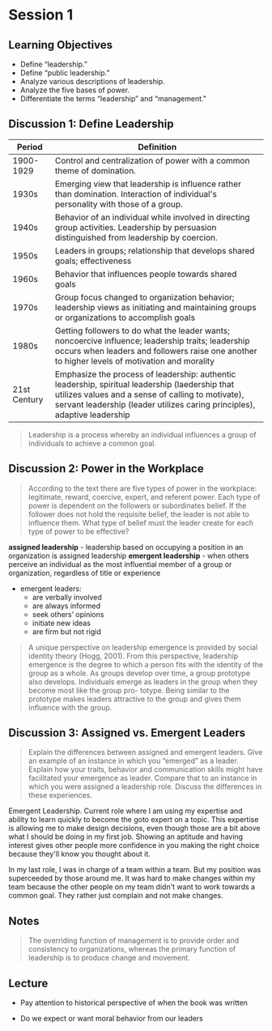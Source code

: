 # Session 1

## Learning Objectives

* Define “leadership.”
* Define “public leadership.”
* Analyze various descriptions of leadership.
* Analyze the five bases of power.
* Differentiate the terms “leadership” and “management."

## Discussion 1: Define Leadership

|Period|Definition|
|-|-|
|1900-1929|Control and centralization of power with a common theme of domination.|
|1930s|Emerging view that leadership is influence rather than domination. Interaction of individual's personality with those of a group.|
|1940s|Behavior of an individual while involved in directing group activities. Leadership by persuasion distinguished from leadership by coercion.|
|1950s|Leaders in groups; relationship that develops shared goals; effectiveness|
|1960s|Behavior that influences people towards shared goals|
|1970s|Group focus changed to organization behavior; leadership views as initiating and maintaining groups or organizations to accomplish goals|
|1980s|Getting followers to do what the leader wants; noncoercive influence; leadership traits; leadership occurs when leaders and followers raise one another to higher levels of motivation and morality|
|21st Century|Emphasize the process of leadership: authentic leadership, spiritual leadership (laedership that utilizes values and a sense of calling to motivate), servant leadership (leader utilizes caring principles), adaptive leadership|

> Leadership is a process whereby an individual influences a group of individuals to achieve a common goal.

## Discussion 2: Power in the Workplace

> According to the text there are five types of power in the workplace: legitimate, reward, coercive, expert, and referent power. Each type of power is dependent on the followers or subordinates belief. If the follower does not hold the requisite belief, the leader is not able to influence them. What type of belief must the leader create for each type of power to be effective?

**assigned leadership** - leadership based on occupying a position in an organization is assigned leadership
**emergent leadership** - when others perceive an individual as the most influential member of a group or organization, regardless of title or experience

* emergent leaders:
    * are verbally involved
    * are always informed
    * seek others’ opinions
    * initiate new ideas
    * are firm but not rigid

> A unique perspective on leadership emergence is provided by social identity theory (Hogg, 2001). From this perspective, leadership emergence is the degree to which a person fits with the identity of the group as a whole. As groups develop over time, a group prototype also develops. Individuals emerge as leaders in the group when they become most like the group pro- totype. Being similar to the prototype makes leaders attractive to the group and gives them influence with the group.

## Discussion 3: Assigned vs. Emergent Leaders

> Explain the differences between assigned and emergent leaders. Give an example of an instance in which you “emerged” as a leader. Explain how your traits, behavior and communication skills might have facilitated your emergence as leader. Compare that to an instance in which you were assigned a leadership role. Discuss the differences in these experiences.

Emergent Leadership. Current role where I am using my expertise and ability to learn quickly to become the goto expert on a topic. This expertise is allowing me to make design decisions, even though those are a bit above what I should be doing in my first job. Showing an aptitude and having interest gives other people more confidence in you making the right choice because they'll know you thought about it.

In my last role, I was in charge of a team within a team. But my position was superceeded by those around me. It was hard to make changes within my team because the other people on my team didn't want to work towards a common goal. They rather just complain and not make changes.

## Notes

> The overriding function of management is to provide order and consistency to organizations, whereas the primary function of leadership is to produce change and movement.

## Lecture

* Pay attention to historical perspective of when the book was written

* Do we expect or want moral behavior from our leaders
